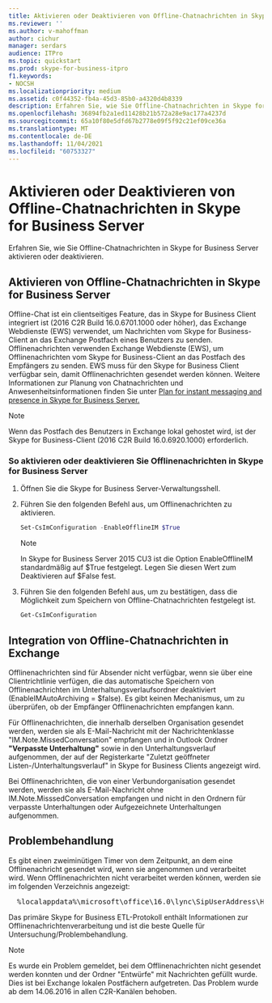 ```yaml
---
title: Aktivieren oder Deaktivieren von Offline-Chatnachrichten in Skype for Business Server
ms.reviewer: ''
ms.author: v-mahoffman
author: cichur
manager: serdars
audience: ITPro
ms.topic: quickstart
ms.prod: skype-for-business-itpro
f1.keywords:
- NOCSH
ms.localizationpriority: medium
ms.assetid: c0f44352-fb4a-45d3-85b0-a4320d4b8339
description: Erfahren Sie, wie Sie Offline-Chatnachrichten in Skype for Business Server aktivieren oder deaktivieren.
ms.openlocfilehash: 36894fb2a1ed11428b21b572a28e9ac177a4237d
ms.sourcegitcommit: 65a10f80e5dfd67b2778e09f5f92c21ef09ce36a
ms.translationtype: MT
ms.contentlocale: de-DE
ms.lasthandoff: 11/04/2021
ms.locfileid: "60753327"
---
```

# <a name="enable-or-disable-offline-instant-messaging-im-in-skype-for-business-server"></a>Aktivieren oder Deaktivieren von Offline-Chatnachrichten in Skype for Business Server
 
Erfahren Sie, wie Sie Offline-Chatnachrichten in Skype for Business Server aktivieren oder deaktivieren.
  
## <a name="enable-offline-instant-messaging-im-in-skype-for-business-server"></a>Aktivieren von Offline-Chatnachrichten in Skype for Business Server

Offline-Chat ist ein clientseitiges Feature, das in Skype for Business Client integriert ist (2016 C2R Build 16.0.6701.1000 oder höher), das Exchange Webdienste (EWS) verwendet, um Nachrichten vom Skype for Business-Client an das Exchange Postfach eines Benutzers zu senden. Offlinenachrichten verwenden Exchange Webdienste (EWS), um Offlinenachrichten vom Skype for Business-Client an das Postfach des Empfängers zu senden. EWS muss für den Skype for Business Client verfügbar sein, damit Offlinenachrichten gesendet werden können. Weitere Informationen zur Planung von Chatnachrichten und Anwesenheitsinformationen finden Sie unter [Plan for instant messaging and presence in Skype for Business Server.](../../plan-your-deployment/instant-messaging-and-presence.md)
  
> [!NOTE]
> Wenn das Postfach des Benutzers in Exchange lokal gehostet wird, ist der Skype for Business-Client (2016 C2R Build 16.0.6920.1000) erforderlich. 
  
### <a name="to-enable-or-disable-offline-im-in-skype-for-business-server"></a>So aktivieren oder deaktivieren Sie Offlinenachrichten in Skype for Business Server

1. Öffnen Sie die Skype for Business Server-Verwaltungsshell.
    
2. Führen Sie den folgenden Befehl aus, um Offlinenachrichten zu aktivieren.
    
   ```powershell
   Set-CsImConfiguration -EnableOfflineIM $True
   ```

    > [!NOTE]
    > In Skype for Business Server 2015 CU3 ist die Option EnableOfflineIM standardmäßig auf $True festgelegt. Legen Sie diesen Wert zum Deaktivieren auf $False fest. 
  
3. Führen Sie den folgenden Befehl aus, um zu bestätigen, dass die Möglichkeit zum Speichern von Offline-Chatnachrichten festgelegt ist.
    
   ```powershell
   Get-CsImConfiguration
   ```

## <a name="offline-im-integration-with-exchange"></a>Integration von Offline-Chatnachrichten in Exchange

Offlinenachrichten sind für Absender nicht verfügbar, wenn sie über eine Clientrichtlinie verfügen, die das automatische Speichern von Offlinenachrichten im Unterhaltungsverlaufsordner deaktiviert (EnableIMAutoArchiving = $false). Es gibt keinen Mechanismus, um zu überprüfen, ob der Empfänger Offlinenachrichten empfangen kann.
  
Für Offlinenachrichten, die innerhalb derselben Organisation gesendet werden, werden sie als E-Mail-Nachricht mit der Nachrichtenklasse "IM.Note.MissedConversation" empfangen und in Outlook Ordner **"Verpasste Unterhaltung"** sowie in den Unterhaltungsverlauf aufgenommen, der auf der Registerkarte "Zuletzt geöffneter Listen-/Unterhaltungsverlauf" in Skype for Business Clients angezeigt wird.
  
Bei Offlinenachrichten, die von einer Verbundorganisation gesendet werden, werden sie als E-Mail-Nachricht ohne IM.Note.MisssedConversation empfangen und nicht in den Ordnern für verpasste Unterhaltungen oder Aufgezeichnete Unterhaltungen aufgenommen. 
  
## <a name="troubleshooting"></a>Problembehandlung

Es gibt einen zweiminütigen Timer von dem Zeitpunkt, an dem eine Offlinenachricht gesendet wird, wenn sie angenommen und verarbeitet wird. Wenn Offlinenachrichten nicht verarbeitet werden können, werden sie im folgenden Verzeichnis angezeigt: 
  
  <pre>  %localappdata%\microsoft\office\16.0\lync\SipUserAddress\History Spooler   </pre>

Das primäre Skype for Business ETL-Protokoll enthält Informationen zur Offlinenachrichtenverarbeitung und ist die beste Quelle für Untersuchung/Problembehandlung. 
  
> [!NOTE]
> Es wurde ein Problem gemeldet, bei dem Offlinenachrichten nicht gesendet werden konnten und der Ordner "Entwürfe" mit Nachrichten gefüllt wurde. Dies ist bei Exchange lokalen Postfächern aufgetreten. Das Problem wurde ab dem 14.06.2016 in allen C2R-Kanälen behoben.  
